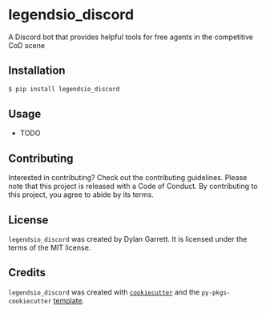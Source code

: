 # legendsio_discord

A Discord bot that provides helpful tools for free agents in the competitive CoD scene

## Installation

```bash
$ pip install legendsio_discord
```

## Usage

- TODO

## Contributing

Interested in contributing? Check out the contributing guidelines. Please note that this project is released with a Code of Conduct. By contributing to this project, you agree to abide by its terms.

## License

`legendsio_discord` was created by Dylan Garrett. It is licensed under the terms of the MIT license.

## Credits

`legendsio_discord` was created with [`cookiecutter`](https://cookiecutter.readthedocs.io/en/latest/) and the `py-pkgs-cookiecutter` [template](https://github.com/py-pkgs/py-pkgs-cookiecutter).
